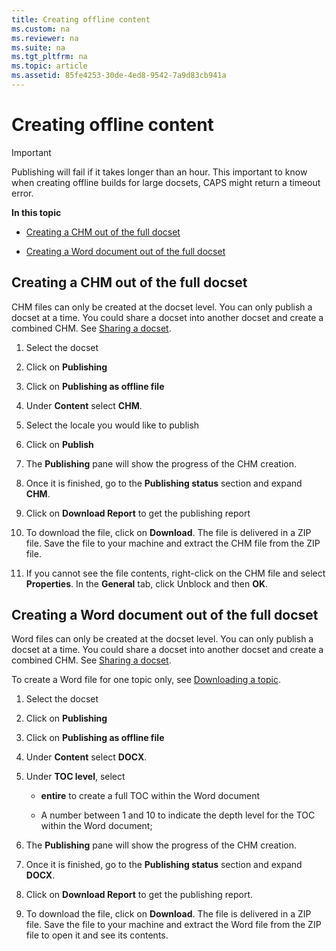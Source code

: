 ```yaml
---
title: Creating offline content
ms.custom: na
ms.reviewer: na
ms.suite: na
ms.tgt_pltfrm: na
ms.topic: article
ms.assetid: 85fe4253-30de-4ed8-9542-7a9d83cb941a
---
```

# Creating offline content
> [!IMPORTANT]
> Publishing will fail if it takes longer than an hour. This important to know when creating offline builds for large docsets, CAPS might return a timeout error.

**In this topic**

-   [Creating a CHM out of the full docset](#CHM)

-   [Creating a Word document out of the full docset](#Word)

## <a name="CHM"></a>Creating a CHM out of the full docset
CHM files can only be created at the docset level. You can only publish a docset at a time. You could share a docset into another docset and create a combined CHM. See [Sharing a docset](../Topic/Managing-docsets.md#SharingDocset).

1.  Select the docset

2.  Click on **Publishing**

3.  Click on **Publishing as  offline file**

4.  Under  **Content** select **CHM**.

5.  Select the locale you would like to publish

6.  Click on **Publish**

7.  The **Publishing** pane will show the progress of the CHM creation.

8.  Once it is finished, go to the  **Publishing status** section and expand **CHM**.

9. Click on **Download Report** to get the publishing report

10. To download the file, click on **Download**. The file is delivered in a ZIP file. Save the file to your machine and extract the CHM file from the ZIP file.

11. If you cannot see the file contents, right-click on the CHM file and select **Properties**. In the **General** tab, click Unblock and then **OK**.

## <a name="Word"></a>Creating a Word document out of the full docset
Word files can only be created at the docset level. You can only publish a docset at a time. You could share a docset into another docset and create a combined CHM. See [Sharing a docset](../Topic/Managing-docsets.md#SharingDocset).

To create a Word file for one topic only, see [Downloading a topic](../Topic/Managing-topics.md#bmkm_downloadtopic).

1.  Select the docset

2.  Click on **Publishing**

3.  Click on **Publishing as  offline file**

4.  Under  **Content** select **DOCX**.

5.  Under **TOC level**, select

    -   **entire** to create a full TOC within the Word document

    -   A number between 1 and 10 to indicate the depth level for the TOC within the Word document;

6.  The **Publishing** pane will show the progress of the CHM creation.

7.  Once it is finished, go to the  **Publishing status** section and expand **DOCX**.

8.  Click on **Download Report** to get the publishing report.

9. To download the file, click on **Download**. The file is delivered in a ZIP file. Save the file to your machine and extract the Word  file from the ZIP file to open it and see its contents.

